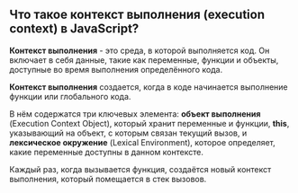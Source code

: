 ## Что такое контекст выполнения (execution context) в JavaScript?

**Контекст выполнения** - это среда, в которой выполняется код. Он включает в себя данные, такие как переменные, функции и объекты, доступные во время выполнения определённого кода.

**Контекст выполнения** создается, когда в коде начинается выполнение функции или глобального кода.

В нём содержатся три ключевых элемента: **объект выполнения** (Execution Context Object), который хранит переменные и функции, **this**, указывающий на объект, с которым связан текущий вызов, и **лексическое окружение** (Lexical Environment), которое определяет, какие переменные доступны в данном контексте.

Каждый раз, когда вызывается функция, создаётся новый контекст выполнения, который помещается в стек вызовов.